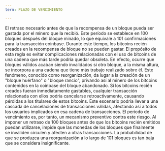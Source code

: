 ```yaml
---
term: PLAZO DE VENCIMIENTO

---
```

El retraso necesario antes de que la recompensa de un bloque pueda ser gastada por el minero que la recibió. Este período se establece en 100 bloques después del bloque minado, lo que equivale a 101 confirmaciones para la transacción coinbase. Durante este tiempo, los bitcoins recién creados en la recompensa de bloque no se pueden gastar. El propósito de esta regla es evitar complicaciones relacionadas con el uso de bitcoins de una cadena que más tarde podría quedar obsoleta. En efecto, ocurre que bloques válidos acaban siendo invalidados si otro bloque, a la misma altura, se incorpora a una cadena que tiene más trabajo realizado sobre él. Este fenómeno, conocido como reorganización, da lugar a la creación de un "bloque huérfano" o "bloque rancio", privando así al minero de los bitcoins contenidos en la coinbase del bloque abandonado. Si los bitcoins recién creados fueran inmediatamente gastables, cualquier transacción relacionada con ellos podría cancelarse retroactivamente, causando pérdidas a los titulares de estos bitcoins. Este escenario podría llevar a una cascada de cancelaciones de transacciones válidas, afectando así a todos los usuarios implicados en esa cadena de transacciones. El periodo de vencimiento es, por tanto, un mecanismo preventivo contra este riesgo. Al imponer un retraso de 100 bloques antes de que los bitcoins recién emitidos puedan utilizarse, impide que las monedas de los bloques que finalmente se invaliden circulen y afecten a otras transacciones. La probabilidad de que se produzca una reorganización a lo largo de 101 bloques es tan baja que se considera insignificante.